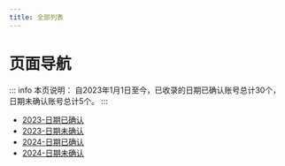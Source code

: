```yaml
---
title: 全部列表
---
```

# 页面导航
::: info 本页说明：
自2023年1月1日至今，已收录的日期已确认账号总计30个，日期未确认账号总计5个。
:::
* [2023-日期已确认](/document/2023a.md)  
* [2023-日期未确认](/document/2023b.md)  
* [2024-日期已确认](/document/2024a.md)  
* [2024-日期未确认](/document/2024b.md)  
